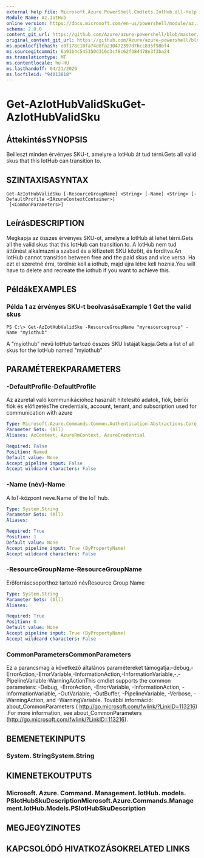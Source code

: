 ```yaml
---
external help file: Microsoft.Azure.PowerShell.Cmdlets.IotHub.dll-Help.xml
Module Name: Az.IotHub
online version: https://docs.microsoft.com/en-us/powershell/module/az.iothub/get-aziothubvalidsku
schema: 2.0.0
content_git_url: https://github.com/Azure/azure-powershell/blob/master/src/IotHub/IotHub/help/Get-AzIotHubValidSku.md
original_content_git_url: https://github.com/Azure/azure-powershell/blob/master/src/IotHub/IotHub/help/Get-AzIotHubValidSku.md
ms.openlocfilehash: e0f178c10fa74d8fa230472397d7bcc835f98bf4
ms.sourcegitcommit: 6a91b4c545350d316d3cf8c62f384478e3f3ba24
ms.translationtype: MT
ms.contentlocale: hu-HU
ms.lasthandoff: 04/21/2020
ms.locfileid: "94013818"
---
```

# <span data-ttu-id="e8c7d-101">Get-AzIotHubValidSku</span><span class="sxs-lookup"><span data-stu-id="e8c7d-101">Get-AzIotHubValidSku</span></span>

## <span data-ttu-id="e8c7d-102">Áttekintés</span><span class="sxs-lookup"><span data-stu-id="e8c7d-102">SYNOPSIS</span></span>
<span data-ttu-id="e8c7d-103">Beilleszt minden érvényes SKU-t, amelyre a IotHub át tud térni.</span><span class="sxs-lookup"><span data-stu-id="e8c7d-103">Gets all valid skus that this IotHub can transition to.</span></span>

## <span data-ttu-id="e8c7d-104">SZINTAXISA</span><span class="sxs-lookup"><span data-stu-id="e8c7d-104">SYNTAX</span></span>

```
Get-AzIotHubValidSku [-ResourceGroupName] <String> [-Name] <String> [-DefaultProfile <IAzureContextContainer>]
 [<CommonParameters>]
```

## <span data-ttu-id="e8c7d-105">Leírás</span><span class="sxs-lookup"><span data-stu-id="e8c7d-105">DESCRIPTION</span></span>
<span data-ttu-id="e8c7d-106">Megkapja az összes érvényes SKU-ot, amelyre a IotHub át lehet térni.</span><span class="sxs-lookup"><span data-stu-id="e8c7d-106">Gets all the valid skus that this IotHub can transition to.</span></span>
<span data-ttu-id="e8c7d-107">A IotHub nem tud áttűnést alkalmazni a szabad és a kifizetett SKU között, és fordítva.</span><span class="sxs-lookup"><span data-stu-id="e8c7d-107">An IotHub cannot transition between free and the paid skus and vice versa.</span></span> <span data-ttu-id="e8c7d-108">Ha ezt el szeretné érni, törölnie kell a iothub, majd újra létre kell hoznia.</span><span class="sxs-lookup"><span data-stu-id="e8c7d-108">You will have to delete and recreate the iothub if you want to achieve this.</span></span>

## <span data-ttu-id="e8c7d-109">Példák</span><span class="sxs-lookup"><span data-stu-id="e8c7d-109">EXAMPLES</span></span>

### <span data-ttu-id="e8c7d-110">Példa 1 az érvényes SKU-t beolvasása</span><span class="sxs-lookup"><span data-stu-id="e8c7d-110">Example 1 Get the valid skus</span></span>
```
PS C:\> Get-AzIotHubValidSku -ResourceGroupName "myresourcegroup" -Name "myiothub"
```

<span data-ttu-id="e8c7d-111">A "myiothub" nevű IotHub tartozó összes SKU listáját kapja.</span><span class="sxs-lookup"><span data-stu-id="e8c7d-111">Gets a list of all skus for the IotHub named "myiothub"</span></span>

## <span data-ttu-id="e8c7d-112">PARAMÉTEREK</span><span class="sxs-lookup"><span data-stu-id="e8c7d-112">PARAMETERS</span></span>

### <span data-ttu-id="e8c7d-113">-DefaultProfile</span><span class="sxs-lookup"><span data-stu-id="e8c7d-113">-DefaultProfile</span></span>
<span data-ttu-id="e8c7d-114">Az azuretal való kommunikációhoz használt hitelesítő adatok, fiók, bérlői fiók és előfizetés</span><span class="sxs-lookup"><span data-stu-id="e8c7d-114">The credentials, account, tenant, and subscription used for communication with azure</span></span>

```yaml
Type: Microsoft.Azure.Commands.Common.Authentication.Abstractions.Core.IAzureContextContainer
Parameter Sets: (All)
Aliases: AzContext, AzureRmContext, AzureCredential

Required: False
Position: Named
Default value: None
Accept pipeline input: False
Accept wildcard characters: False
```

### <span data-ttu-id="e8c7d-115">-Name (név)</span><span class="sxs-lookup"><span data-stu-id="e8c7d-115">-Name</span></span>
<span data-ttu-id="e8c7d-116">A IoT-központ neve.</span><span class="sxs-lookup"><span data-stu-id="e8c7d-116">Name of the IoT hub.</span></span> 

```yaml
Type: System.String
Parameter Sets: (All)
Aliases:

Required: True
Position: 1
Default value: None
Accept pipeline input: True (ByPropertyName)
Accept wildcard characters: False
```

### <span data-ttu-id="e8c7d-117">-ResourceGroupName</span><span class="sxs-lookup"><span data-stu-id="e8c7d-117">-ResourceGroupName</span></span>
<span data-ttu-id="e8c7d-118">Erőforráscsoporthoz tartozó név</span><span class="sxs-lookup"><span data-stu-id="e8c7d-118">Resource Group Name</span></span>

```yaml
Type: System.String
Parameter Sets: (All)
Aliases:

Required: True
Position: 0
Default value: None
Accept pipeline input: True (ByPropertyName)
Accept wildcard characters: False
```

### <span data-ttu-id="e8c7d-119">CommonParameters</span><span class="sxs-lookup"><span data-stu-id="e8c7d-119">CommonParameters</span></span>
<span data-ttu-id="e8c7d-120">Ez a parancsmag a következő általános paramétereket támogatja:-debug,-ErrorAction,-ErrorVariable,-InformationAction,-InformationVariable,-,-PipelineVariable-WarningAction</span><span class="sxs-lookup"><span data-stu-id="e8c7d-120">This cmdlet supports the common parameters: -Debug, -ErrorAction, -ErrorVariable, -InformationAction, -InformationVariable, -OutVariable, -OutBuffer, -PipelineVariable, -Verbose, -WarningAction, and -WarningVariable.</span></span> <span data-ttu-id="e8c7d-121">További információ: about_CommonParameters ( http://go.microsoft.com/fwlink/?LinkID=113216) .</span><span class="sxs-lookup"><span data-stu-id="e8c7d-121">For more information, see about_CommonParameters (http://go.microsoft.com/fwlink/?LinkID=113216).</span></span>

## <span data-ttu-id="e8c7d-122">BEMENETEK</span><span class="sxs-lookup"><span data-stu-id="e8c7d-122">INPUTS</span></span>

### <span data-ttu-id="e8c7d-123">System. String</span><span class="sxs-lookup"><span data-stu-id="e8c7d-123">System.String</span></span>

## <span data-ttu-id="e8c7d-124">KIMENETEK</span><span class="sxs-lookup"><span data-stu-id="e8c7d-124">OUTPUTS</span></span>

### <span data-ttu-id="e8c7d-125">Microsoft. Azure. Command. Management. IotHub. models. PSIotHubSkuDescription</span><span class="sxs-lookup"><span data-stu-id="e8c7d-125">Microsoft.Azure.Commands.Management.IotHub.Models.PSIotHubSkuDescription</span></span>

## <span data-ttu-id="e8c7d-126">MEGJEGYZI</span><span class="sxs-lookup"><span data-stu-id="e8c7d-126">NOTES</span></span>

## <span data-ttu-id="e8c7d-127">KAPCSOLÓDÓ HIVATKOZÁSOK</span><span class="sxs-lookup"><span data-stu-id="e8c7d-127">RELATED LINKS</span></span>
